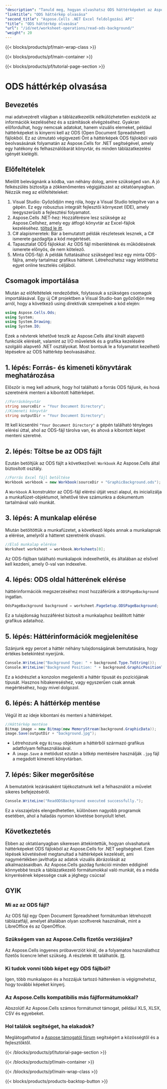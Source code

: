 ```yaml
---
"description": "Tanuld meg, hogyan olvashatsz ODS háttérképeket az Aspose.Cells for .NET segítségével ezzel az átfogó, lépésről lépésre haladó oktatóanyaggal. Tökéletes fejlesztők és rajongók számára."
"linktitle": "ODS háttérkép olvasása"
"second_title": "Aspose.Cells .NET Excel feldolgozási API"
"title": "ODS háttérkép olvasása"
"url": "/id/net/worksheet-operations/read-ods-background/"
"weight": 20
---
```


{{< blocks/products/pf/main-wrap-class >}}

{{< blocks/products/pf/main-container >}}

{{< blocks/products/pf/tutorial-page-section >}}

# ODS háttérkép olvasása

## Bevezetés
mai adatvezérelt világban a táblázatkezelők nélkülözhetetlen eszközök az információk kezeléséhez és a számítások elvégzéséhez. Gyakran előfordulhat, hogy nemcsak adatokat, hanem vizuális elemeket, például háttérképeket is kinyerni kell az ODS (Open Document Spreadsheet) fájlokból. Ez az útmutató végigvezeti Önt a háttérképek ODS fájlokból való beolvasásának folyamatán az Aspose.Cells for .NET segítségével, amely egy hatékony és felhasználóbarát könyvtár, és minden táblázatkezelési igényét kielégíti.
## Előfeltételek
Mielőtt belevágnánk a kódba, van néhány dolog, amire szükséged van. A jó felkészülés biztosítja a zökkenőmentes végigjátszást az oktatóanyagban. Nézzük meg az előfeltételeket:
1. Visual Studio: Győződjön meg róla, hogy a Visual Studio telepítve van a gépén. Ez egy robusztus integrált fejlesztői környezet (IDE), amely leegyszerűsíti a fejlesztési folyamatot.
2. Aspose.Cells .NET-hez: Hozzáférésre lesz szüksége az Aspose.Cellshez, amely egy átfogó könyvtár az Excel-fájlok kezeléséhez. [töltsd le itt](https://releases.aspose.com/cells/net/).
3. C# alapismeretek: Bár a bemutatott példák részletesek lesznek, a C# ismerete gazdagítja a kód megértését.
4. Tapasztalat ODS fájlokkal: Az ODS fájl mibenlétének és működésének ismerete előnyös, de nem kötelező.
5. Minta ODS-fájl: A példák futtatásához szükséged lesz egy minta ODS-fájlra, amely tartalmaz grafikus hátteret. Létrehozhatsz vagy letölthetsz egyet online tesztelés céljából.
## Csomagok importálása
Miután az előfeltételek rendeződtek, folytassuk a szükséges csomagok importálásával. Egy új C# projektben a Visual Studio-ban győződjön meg arról, hogy a következő using direktívák szerepelnek a kód elején:
```csharp
using Aspose.Cells.Ods;
using System;
using System.Drawing;
using System.IO;
```
Ezek a névterek lehetővé teszik az Aspose.Cells által kínált alapvető funkciók elérését, valamint az I/O műveletek és a grafika kezelésére szolgáló alapvető .NET osztályokat.
Most bontsuk le a folyamatot kezelhető lépésekre az ODS háttérkép beolvasásához. 
## 1. lépés: Forrás- és kimeneti könyvtárak meghatározása
Először is meg kell adnunk, hogy hol található a forrás ODS fájlunk, és hová szeretnénk menteni a kibontott háttérképet.
```csharp
//Forráskönyvtár
string sourceDir = "Your Document Directory";
//Kimeneti könyvtár
string outputDir = "Your Document Directory";
```
Itt kell kicserélni `"Your Document Directory"` a gépén található tényleges elérési úttal, ahol az ODS-fájl tárolva van, és ahová a kibontott képet menteni szeretné.
## 2. lépés: Töltse be az ODS fájlt 
Ezután betöltjük az ODS fájlt a következővel: `Workbook` Az Aspose.Cells által biztosított osztály.
```csharp
//Forrás Excel fájl betöltése
Workbook workbook = new Workbook(sourceDir + "GraphicBackground.ods");
```
A `Workbook` A konstruktor az ODS-fájl elérési útját veszi alapul, és inicializálja a munkafüzet-objektumot, lehetővé téve számunkra a dokumentum tartalmával való munkát.
## 3. lépés: A munkalap elérése 
Miután betöltöttük a munkafüzetet, a következő lépés annak a munkalapnak a elérése, amelyről a hátteret szeretnénk olvasni.
```csharp
//Első munkalap elérése
Worksheet worksheet = workbook.Worksheets[0];
```
Az ODS-fájlban található munkalapok indexelhetők, és általában az elsővel kell kezdeni, amely 0-val van indexelve.
## 4. lépés: ODS oldal hátterének elérése 
háttérinformációk megszerzéséhez most hozzáférünk a `ODSPageBackground` ingatlan.
```csharp
OdsPageBackground background = worksheet.PageSetup.ODSPageBackground;
```
Ez a tulajdonság hozzáférést biztosít a munkalaphoz beállított háttér grafikus adataihoz.
## 5. lépés: Háttérinformációk megjelenítése
Szánjunk egy percet a háttér néhány tulajdonságának bemutatására, hogy értékes betekintést nyerjünk.
```csharp
Console.WriteLine("Background Type: " + background.Type.ToString());
Console.WriteLine("Background Position: " + background.GraphicPositionType.ToString());
```
Ez a kódrészlet a konzolon megjeleníti a háttér típusát és pozíciójának típusát. Hasznos hibakereséshez, vagy egyszerűen csak annak megértéséhez, hogy mivel dolgozol.
## 6. lépés: A háttérkép mentése 
Végül itt az ideje kibontani és menteni a háttérképet.
```csharp
//Háttérkép mentése
Bitmap image = new Bitmap(new MemoryStream(background.GraphicData));
image.Save(outputDir + "background.jpg");
```
- Létrehozunk egy `Bitmap` objektum a háttérből származó grafikus adatfolyam felhasználásával.
- A `image.Save` a metódust ezután a bitkép mentésére használják `.jpg` fájl a megadott kimeneti könyvtárban. 
## 7. lépés: Siker megerősítése 
A bemutatónk lezárásaként tájékoztatnunk kell a felhasználót a művelet sikeres befejezéséről.
```csharp
Console.WriteLine("ReadODSBackground executed successfully.");
```
Ez a visszajelzés elengedhetetlen, különösen nagyobb programok esetében, ahol a haladás nyomon követése bonyolult lehet.
## Következtetés
Ebben az oktatóanyagban sikeresen áttekintettük, hogyan olvashatunk háttérképeket ODS fájlokból az Aspose.Cells for .NET segítségével. Ezen lépések követésével megtanultad a háttérképek kezelését, ami nagymértékben javíthatja az adatok vizuális ábrázolását az alkalmazásaidban. Az Aspose.Cells gazdag funkciói minden eddiginél könnyebbé teszik a táblázatkezelő formátumokkal való munkát, és a média kinyerésének képessége csak a jéghegy csúcsa!
## GYIK
### Mi az az ODS fájl?
Az ODS fájl egy Open Document Spreadsheet formátumban létrehozott táblázatfájl, amelyet általában olyan szoftverek használnak, mint a LibreOffice és az OpenOffice.
### Szükségem van az Aspose.Cells fizetős verziójára?
Az Aspose.Cells ingyenes próbaverziót kínál, de a folyamatos használathoz fizetős licencre lehet szükség. A részletek itt találhatók. [itt](https://purchase.aspose.com/buy).
### Ki tudok vonni több képet egy ODS fájlból?
Igen, több munkalapon és a hozzájuk tartozó háttereken is végigmehetsz, hogy további képeket kinyerj.
### Az Aspose.Cells kompatibilis más fájlformátumokkal?
Abszolút! Az Aspose.Cells számos formátumot támogat, például XLS, XLSX, CSV és egyebeket.
### Hol találok segítséget, ha elakadok?
Meglátogathatod a [Aspose támogatói fórum](https://forum.aspose.com/c/cells/9) segítségért a közösségtől és a fejlesztőktől.

{{< /blocks/products/pf/tutorial-page-section >}}

{{< /blocks/products/pf/main-container >}}

{{< /blocks/products/pf/main-wrap-class >}}

{{< blocks/products/products-backtop-button >}}